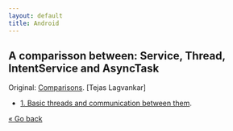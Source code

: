 ```yaml
---
layout: default
title: Android
---
```


## A comparisson between: Service, Thread, IntentService and AsyncTask

Original: [Comparisons](http://techtej.blogspot.com.es/2011/03/android-thread-constructspart-4.html). [Tejas Lagvankar]
- [1. Basic threads and communication between them](http://techtej.blogspot.com.es/2011/02/android-passing-data-between-main.html).


[&laquo; Go back](./)
